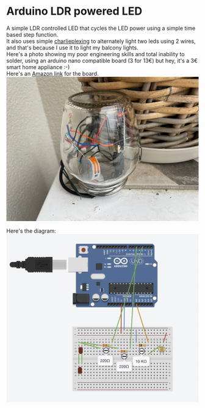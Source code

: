 # Arduino LDR powered LED

A simple LDR controlled LED that cycles the LED power using a simple time based step function.  
It also uses simple  [charlieplexing](https://en.wikipedia.org/wiki/Charlieplexing) to alternately light two leds using 2 wires, and that's because I use it to light my balcony lights.    
Here's a photo showing my poor engineering skills and total inability to solder, using an arduino nano compatible board (3 for 13€) but hey, it's a 3€ smart home appliance :-)   
Here's an [Amazon link](https://amzn.to/3vG7pHR) for the board.  
![3 euro smart home](https://github.com/moshegottlieb/Arduino-LDR-powered-LED/blob/main/balcony.jpeg?raw=true)



Here's the diagram:
![Diagram](https://github.com/moshegottlieb/Arduino-LDR-powered-LED/blob/main/Layout.jpg?raw=true)
